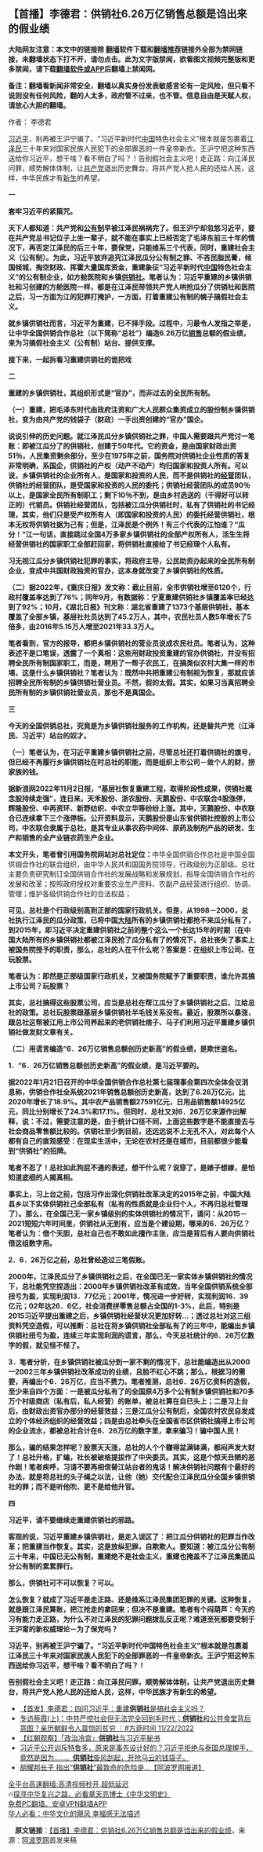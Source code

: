  <!-- 面包屑导航 --> <h2>【首播】李德君：供销社6.26万亿销售总额是诌出来的假业绩</h2> <p class="notice"><b>大陆网友注意：本文中的链接除 <a href="https://github.com/bannedbook/fanqiang" >翻墙</a>软件下载和<a href="https://github.com/killgcd/justmysocks/blob/master/README.md">翻墙推荐</a>链接外全部为禁网链接，未翻墙状态下打不开，请勿点击。此为文字版禁闻，欲看图文视频完整版和更多禁闻，请下载<a href="https://github.com/bannedbook/fanqiang">翻墙软件或APP</a>后翻墙上禁闻网。</p><p>备注：翻墙看新闻非常安全，翻墙以真实身份发表敏感言论有一定风险，但只看不说则没有任何风险，翻的人太多，政府管不过来，也不管。信息自由是天赋人权，请放心大胆的翻墙。</b></p>  <div class="entry"> <p>作者： 李德君</p> <p id="summary"><a href="https://www.bannedbook.org/bnews/tag/%e4%b9%a0%e8%bf%91%e5%b9%b3/" class="st_tag internal_tag" rel="tag" title="标签 习近平 下的日志">习近平</a>，别再被王沪宁骗了。“习近平新时代<span class='wp_keywordlink_affiliate'><a href="https://www.bannedbook.org/" title="中国" target="_blank">中国</a></span>特色社会主义”根本就是包裹着<a href="https://www.bannedbook.org/bnews/tag/%e6%b1%9f%e6%b3%bd%e6%b0%91/" class="st_tag internal_tag" rel="tag" title="标签 江泽民 下的日志">江泽民</a>三十年来对国家民族人民犯下的全部罪恶的一件皇帝新衣。王沪宁把这种东西送给你习近平，想干啥？看不明白了吗？！告别假社会主义吧！走正路：向江泽民问罪，顺势解体体制，让<a href="https://www.bannedbook.org/bnews/tag/%e5%85%b1%e4%ba%a7%e5%85%9a/" class="st_tag internal_tag" rel="tag" title="标签 共产党 下的日志">共产党</a>退出历史舞台，将共产党人抢人民的还给人民，这样，中华民族才有<span class='wp_keywordlink'><a href="https://www.bannedbook.org/forum2/topic1642.html" title="正见网《新生》" target="_blank">新生</a></span>的希望。</p> <p><strong>一</strong></p> <p><strong>套牢习近平的紧箍咒。</strong></p> <p><strong>天下人都知道：共产党和<a href="https://www.bannedbook.org/bnews/tag/%E5%85%AC%E6%9C%89%E5%88%B6/" class="st_tag internal_tag" rel="tag" title="标签 公有制 下的日志">公有制</a>早被江泽民祸祸完了。但王沪宁却忽悠习近平，要在共产党总书记位子上坐一辈子，就不能在事实上已经否定了毛泽东前三十年的情况下，再否定江泽民的后三十年，要保党，只能维系三个代表，同时，重建社会主义（公有制）。为此，习近平放弃追究江泽民瓜分公有制之罪、不吝民脂民膏，倾国倾城，掏空财政、挥霍大量国库资金，重建象征“习近平新时代<a href="https://www.bannedbook.org/bnews/tag/%E4%B8%AD%E5%9B%BD/" class="st_tag internal_tag" rel="tag" title="标签 中国 下的日志">中国</a>特色社会主义”的公有制企业，如方舱医院和乡镇<a href="https://www.bannedbook.org/bnews/tag/%e4%be%9b%e9%94%80%e7%a4%be/" class="st_tag internal_tag" rel="tag" title="标签 供销社 下的日志">供销社</a>。笔者认为：习近平重建的乡镇供销社和习创建的方舱医院一样，都是在江泽民带领共产党人哄抢瓜分了供销社和医院之后，习一方面为江的犯罪打掩护，一方面，打着重建公有制的幌子搞假社会主义。</strong></p> <p><strong>就乡镇供销社而言，习近平为重建，已不择手段。过程中，习最令人发指之举是，让</strong><strong>中华全国供销合作总社（以下简称“总社”）</strong><strong>编造</strong><strong>6.26</strong><strong>万亿</strong><strong><a href="https://www.bannedbook.org/bnews/tag/%E9%94%80%E5%94%AE/" class="st_tag internal_tag" rel="tag" title="标签 销售 下的日志">销售</a>总额</strong><strong>的假业绩</strong><strong>，来为习搞假社会主义（公有制）站台、提供支撑。</strong></p> <p><strong>接下来，一起拆看习重建供销社的诡把戏</strong></p> <p><strong>二</strong></p> <p><strong>重建的乡镇供销社，其组织形式是“官办”，而非过去的全民所有制。</strong></p> <p><strong>（一）</strong><strong>重建，把毛泽东时代由政府注资和广大人民群众集资成立的股份制乡镇供销社，变为由共产党的钱袋子（财政）一手出资创建的“官办”国企。</strong></p>  <p><strong>说说引伸的历史问题。就江泽民瓜分乡镇供销社之罪，中国人需要跟共产党讨一笔账：即被江瓜分了的供销社，创建于</strong><strong>50</strong><strong>年代。它的资金，是由国家财政出资</strong><strong>51</strong><strong>％，人民集资剩余部分，至少在</strong><strong>1975</strong><strong>年之前，国务院对供销社企业性质的答复非常明确，系国企，供销社的产权（动产不动产）均归国家和投资人所有。可以说，乡镇供销社的企业所有人，是国家和投资的人民，而不是供销社的<a href="https://www.bannedbook.org/bnews/tag/%E7%BB%8F%E8%90%A5/" class="st_tag internal_tag" rel="tag" title="标签 经营 下的日志">经营</a>团队，供销社的经营团队，是受国家和投资的人民的委托；供销社经营团队的成员</strong><strong>90</strong><strong>％以上，是国家全民所有制职工；剩下</strong><strong>10</strong><strong>％不到，是由乡村选送的（干得好可以转正的）代销员。供销社经营团队，包括被江瓜分供销社时，私有了供销社的书记经理，其实，他们只是受产权所有人（即国家和投资的人民）的委托经营供销社，根本无权将供销社据为己有；但是，江泽民是个例外！有三个代表的江怕谁？“瓜分！”江一句话，直接跳过全国</strong><strong>4</strong><strong>万多家乡镇供销社的全部产权所有人，活生生将经营供销社的国家职工全部赶回家，将供销社直接给了书记经理个人私有。</strong></p> <p><strong>习无视江瓜分乡镇供销社犯罪的事实，将政府主导，公民助资办起来的全民所有制企业，变成中共国财政独资的官办，这本身就改变了乡镇供销社的性质。</strong></p> <p><strong>（二）</strong><strong>据</strong><strong>2</strong><strong>022</strong><strong>年，《重庆日报》发文称：截止目前，全市供销社增至</strong><strong>6120</strong><strong>个，行政村覆盖率达到了</strong><strong>76%</strong><strong>；同年</strong><strong>9</strong><strong>月，有数据称：宁夏重建供销社乡镇覆盖率已经达到了</strong><strong>92%</strong><strong>；</strong><strong>10</strong><strong>月，《湖北日报》刊文称：湖北省重建了</strong><strong>1373</strong><strong>个基层供销社，基本覆盖了全部乡镇，基层社社员达到了</strong><strong>45.2</strong><strong>万人，其中，农民社员人数</strong><strong>5</strong><strong>年增长了</strong><strong>5</strong><strong>倍多，由</strong><strong>2016</strong><strong>年</strong><strong>5.15</strong><strong>万人增至</strong><strong>2021</strong><strong>年</strong><strong>33.3</strong><strong>万人。</strong></p> <p><strong>笔者看到，官方的报导，都把乡镇供销社的营业员说成农民社员。笔者认为，这种表述不是口笔误，透露了一个真相：这些用财政投资重建的官办供销社，并没有招聘全民所有制国家职工，而是，聘用了一帮子农民工，在搞类似农村大集一样的市埸，这是什么乡镇供销社？笔者认为：既然中共把重建公有制视为恢复，那就应该招聘全民所有制的乡镇供销社营业员。不然，假的太假。其实，如果习当真招聘全民所有制的乡镇供销社营业员，那也不是真国企。</strong></p> <p><strong>三</strong></p> <p><strong>今天的全国供销总社，究竟是</strong><strong>为乡镇供销社服务的工作机构，还是替共产党（江泽民、习近平）站台的奴才。</strong></p> <p><strong>（一）</strong><strong>笔者认为，在习近平重建乡镇供销社之前，尽管总社还打着供销社的旗号，但已经不再履行乡镇供销社在时总社的职能，而是组织上市公司－敛个人的财，捞家族的钱。</strong></p> <p><strong>据新浪网</strong><strong>2022</strong><strong>年</strong><strong>11</strong><strong>月</strong><strong>2</strong><strong>日</strong><strong>报，</strong><strong>“基层社恢复重建工程，取得阶段性成果，供销社概念股持续走强”，连日来，天禾股份、浙农股份、天鹅股份、中农联合</strong><strong>4</strong><strong>股涨停，辉隆股份、中再资环、新野纺织、中农立华等纷纷上涨。</strong><strong>其中，天鹅股份、中农联合已连续拿下三个涨停板。</strong><strong>公开资料显示，天鹅股份是山东省供销社控股的上市公司，中农联合隶属于总社，是其专业从事农药中间体、原药及制剂产品的研发、生产和销售的全产业链农药生产企业。</strong></p> <p><strong>本文开头，笔者曾引用国务院网站对总社定位：</strong>中华全国供销合作总社是中国全国供销合作社的联合组织，由中华人民共和国国务院领导，行政级别为正部级。总社主要负责研究制订全国供销合作社的发展战略和发展规划，指导全国供销合作社的发展和改革；按照政府授权对重要农业生产资料、农副产品经营进行组织、协调、管理；维护各级供销合作社的合法权益；</p> <p><strong>可见，总社</strong><strong>是个行政级别高到正部的国家行政机关。但是，从</strong><strong>1998</strong><strong>－</strong><strong>2000</strong><strong>，总社执行江泽民的瓜分政策，已将中国<span class='wp_keywordlink_affiliate'><a href="https://www.bannedbook.org/" title="大陆" target="_blank">大陆</a></span>所有的乡镇供销社都抢不来瓜分私有了，到</strong><strong>2015</strong><strong>年，即习近平决定重建供销社之前的整个这么一个长达</strong><strong>15</strong><strong>年的时期（在中国大陆所有的乡镇供销社都被江泽民抢了瓜分私有了的情况下，总社丧失了事实上被国务院授予的职责，那么，总社的人在干什么呢？答案是：在组织上市公司、在玩股票。</strong></p>  <p><strong>笔者认为：即然是正部级国家行政机关，又被国务院赋予了重要职责，谁允许其搞上市公司？玩股票？</strong></p> <p><strong>其实，总社搞得这些股票公司，应当是总社在帮江瓜分了乡镇供销社之后，江给总社的政策。总社玩股票跟基层乡镇供销社半毛钱关系没有。最近，</strong><strong>股票所以暴涨，跟总社这帮被江用上市公司养起来的老供销社痞子、马子们利用习近平重建乡镇供销社做发财文章有关。</strong></p> <p><strong>（二）</strong><strong>用谎言编造“</strong><strong>6</strong><strong>．</strong><strong>26</strong><strong>万亿</strong><strong>销售总额创历史新高”</strong><strong>的假业绩，是欺世盗名。</strong></p> <p><strong>1</strong><strong>．</strong><strong>“</strong><strong>6</strong><strong>．</strong><strong>26</strong><strong>万亿</strong><strong>销售总额创历史新高”</strong><strong>的假业绩，是习近平要的。</strong></p> <p><strong>据</strong><strong>2022</strong><strong>年</strong><strong>1</strong><strong>月</strong><strong>21</strong><strong>日召开的中华全国供销合作总社第七届理事会第四次全体会议消息称，供销合作社全系统</strong><strong>2021</strong><strong>年销售总额创历史新高，达到了</strong><strong>6.26</strong><strong>万亿元，比</strong><strong>2020</strong><strong>年增长了</strong><strong>18.9%</strong><strong>。其中农产品销售额</strong><strong>27591</strong><strong>亿元，日用品销售额</strong><strong>14925</strong><strong>亿元，同比分别增长了</strong><strong>24.3%</strong><strong>和</strong><strong>17.1%</strong><strong>。但同时，总社又对</strong><strong>6</strong><strong>．</strong><strong>26</strong><strong>万亿来源作出解释，说：不过，需要注意的是，由于统计口径不同，上面这些数字是不能直接去与社会商品零售额比较的。供销社至少到目前，还远远说不上无孔不入，对此每个人都有自己的直观感受：在现实生活中，无论在农村还是在城市，目前都很少能看到</strong><strong>“</strong><strong>供销社</strong><strong>”</strong><strong>的招牌。</strong></p> <p><strong>笔者不忍了！总社如此狗屁不通的表述，想干什么呢？说穿了，是婊子想嫁，是怕知道底细的人揭真相。</strong></p> <p><strong>事实上，习上台之前，包括习作出深化供销社改革决定的</strong><strong>2015</strong><strong>年之前，中国大陆县乡以下实体供销社己全部私有（私有的性质就是企业归个人，不再归总社管理了）。那么，在全国己无一家乡镇级别的实体供销社的情况下，请问：从</strong><strong>2015</strong><strong>－</strong><strong>2021</strong><strong>短短六年时间里，供销社从无到有，应当是个建设期，哪来的</strong><strong>6</strong><strong>．</strong><strong>26</strong><strong>万亿？笔者认为：借个天胆，总社自己也不敢如此擅作主张，应当是背后有人要向供销社借这组数字用。</strong></p> <p><strong>2</strong><strong>．</strong><strong>6</strong><strong>．</strong><strong>26</strong><strong>万亿之前，总社曾经造过三笔假账。</strong></p> <p><strong>2000</strong><strong>年，江泽民瓜分了乡镇供销社之后，在全国已无一家实体乡镇供销社的情况下，总社能凭空捏造出：</strong><strong>2000</strong><strong>年乡镇供销社改革有成效</strong><strong>，当年全国供销系统全部扭亏为盈，实现利润</strong><strong>13</strong><strong>．</strong><strong>77</strong><strong>亿元；</strong><strong>2001</strong><strong>年，情况进一步好转，实现利润</strong><strong>16</strong><strong>．</strong><strong>39</strong><strong>亿元；</strong><strong>02</strong><strong>年达</strong><strong>26</strong><strong>．</strong><strong>6</strong><strong>亿，社会消费拼零售总额占全国的</strong><strong>1-3%</strong><strong>，此后，特别是</strong><strong>2015</strong><strong>习近平提出重建之后，乡镇供销社经营状况更加好转…</strong><strong>；透过总社对这三组资料凭空造假，可以推断：总社在将乡镇供销社全部私有了的三年中，能编出乡镇供销社扭亏为盈，连续三年实现利润的谎言，那么，今天总社统计的</strong><strong>6</strong><strong>．</strong><strong>26</strong><strong>万亿数字的假，就见怪不怪了。</strong></p> <p><strong>3</strong><strong>．</strong><strong>笔者分析，在乡镇供销社被瓜分到一家不剩的情况下，总社能编造出从</strong><strong>2000</strong><strong>一</strong><strong>2002</strong><strong>三年乡镇供销社改革成功的业绩，且脸不红心不跳；那么，根据习的需要，再编出个</strong><strong>6</strong><strong>．</strong><strong>26</strong><strong>万亿，应当不费力。笔者推测，总社</strong><strong>6</strong><strong>．</strong><strong>26</strong><strong>万亿资料的造假，至少来自四个方面：一是被瓜分私有了的全国原</strong><strong>4</strong><strong>万多个公有制乡镇供销社和</strong><strong>70</strong><strong>多万个村级商店（私有后，私人经营）的账单，被总社算在自已头上；二是习上台后，由财政出资官办部分的经营效益；三是江瓜分公有制后，全国农村农民自发成立的个体经济组织的经营效益；四是由总社牵头在全国省市区供销社搞得上市公司的企业流水，都被总社合计在</strong><strong>6</strong><strong>．</strong><strong>26</strong><strong>万亿的数字里，拿来骗习！骗中国人民！</strong></p>  <p><strong>那么，骗的结果怎样呢？股票天天涨，总社的人个个赚得盆满钵满，都闷声发大财了！总社升格，扩编，社长被破格提拔作了中央委员。其实，这是个惊天丑陋的恶作剧！笔者疾呼，习请不要再相信替江站台者的鬼话！解决供销社问题有个最好的办法，就是将总社的头子绳之以法，让他（她）交代配合江泽民瓜分全国乡镇供销社的罪；而不是听他吹、更不是给他升官。</strong></p> <p><strong>四</strong></p> <p><strong>习近平，请不要继续走重建供销社的邪路。</strong></p> <p><strong>客观的说，</strong><strong>习近平重建乡镇供销社，是走入误区了：把江瓜分供销社的犯罪当作改革；把重建当作恢复。其实，这是放纵犯罪，自欺欺人。要知道：被江瓜分公有制三十年来，中国已无公有制，重建绝不是社会主义，重建也掩盖不了江泽民集团瓜分公有制的累累罪行。</strong></p> <p><strong>那么，供销社可不可以恢复？可以。</strong></p> <p><strong>怎么恢复？就成了习近平是走正路、还是维系江泽民集团犯罪的关键。这种恢复，就是跟江泽民算账，把江抢走的拿回来；但决不是重建。笔者有个闷葫芦：今天的习有能力走正路，为什么不对江泽民的犯罪问题拨乱反正呢？难道至死都要受制于王沪甯的新权威理论－为了保党吗？</strong></p> <p><strong>习近平，别再被王沪宁骗了。“习近平新时代中国特色社会主义”根本就是包裹着江泽民三十年来对国家民族人民犯下的全部罪恶的一件皇帝新衣。王沪宁把这种东西送给你习近平，想干啥？看不明白了吗？！</strong></p> <p><strong>告别假社会主义吧！走</strong><strong>正路：向江泽民问罪，顺势解体体制，让共产党退出历史舞台，将共产党人抢人民的还给人民，这样</strong><strong>，</strong><strong>中华民族才有新生的希望。</strong></p> <!--<div id="taboola-mid-1"></div>--><ul class='op-related-articles' title='相关阅读'> <li><a href='https://www.bannedbook.org/bnews/comments/20221128/1816886.html' target='_blank'>【首发】李德君：四问习近平：重建<b>供销社</b>是搞社会主义吗？</a></li> <li><a href='https://www.bannedbook.org/bnews/comments/20221123/1814923.html' target='_blank'>专访蔡霞(上)：中共严控社会但无法完全回到毛时代；<b>供销社</b>和公共食堂背后意图？亲历朝鲜令人震惊的贫穷 ｜#方菲时间 11/22/2022</a></li> <li><a href='https://www.bannedbook.org/bnews/baitai/20221123/1814851.html' target='_blank'>【红朝观察】「政治冷宫」<b>供销社</b>与习近平秘书</a></li> <li><a href='https://www.bannedbook.org/bnews/sohnews/20221120/1813854.html' target='_blank'>习近平公开训斥特鲁多，原来是事先设计好的？习近平拒绝与泰国总理握手，竟然是因为……。<b>供销社</b>旋风刮起，开抢马云的钱袋子。</a></li> <li><a href='https://www.bannedbook.org/bnews/cnnews/20221118/1813120.html' target='_blank'>胡耀邦长子 指出“<b>供销社</b>”最致命的危险是...【阿波罗网报道】</a></li> </ul> <p class="texttj"> <a href="https://github.com/bannedbook/fanqiang/wiki/V2ray%E6%9C%BA%E5%9C%BA" target="_blank">全平台高速翻墙:高清视频秒开,超低延迟</a><br/> 🔥<a href="https://www.bannedbook.org/bnews/comments/20220808/1768773.html" target="_blank">探寻中华复兴之路，必看章天亮博士《中华文明史》</a><br/> <a href="https://github.com/bannedbook/fanqiang/wiki/%E7%A6%81%E9%97%BB%E7%BD%91%E5%AE%89%E5%8D%93%E7%BF%BB%E5%A2%99%E6%96%B0%E9%97%BBAPP" target="_blank">免费PC翻墙、安卓VPN翻墙APP</a><br/> <a href="https://www.bannedbook.org/bnews/comments/20220220/1694796.html" target="_blank">华人必看：中华文化的飓风 幸福感无法描述</a><br/> </p><p class="src-info">　<b>原文链接</b>：<a class="src_link" href="https://www.aboluowang.com/2022/1129/1835746.html" target="_blank">【首播】李德君：供销社6.26万亿销售总额是诌出来的假业绩</a>，来源：<span class='wp_keywordlink_affiliate'><a href="https://www.aboluowang.com/" title="阿波罗网" target="_blank">阿波罗网</a></span>首发来稿 </p> <a name='sharetosocial'></a> <div style="margin-bottom:5px;padding-bottom:5px;clear:both"> <div id="archive-pix-1" class="banner-ads"> <!-- AuctionX Display platform tag START --> <div id="27602x728x90x621x_ADSLOT1" clicktrack="%%CLICK_URL_ESC%%"></div>  <!-- AuctionX Display platform tag END --> </div> <div id="archive-pix-2" class="banner-ads"> <!-- AuctionX Display platform tag START --> <div id="27556x300x250x621x_ADSLOT1" clicktrack="%%CLICK_URL_ESC%%" style="margin:0 auto;text-align:center"></div>  <!-- AuctionX Display platform tag END --> </div> </div>  <div id="archive-pix-1" class="banner-ads"> <!-- AuctionX Display platform tag START --> <div id="27603x728x90x621x_ADSLOT1" clicktrack="%%CLICK_URL_ESC%%"></div>  <!-- AuctionX Display platform tag END --> </div> </div><!--END ENTRY--> 